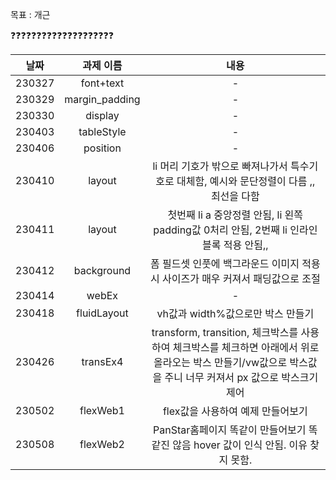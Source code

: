 목표 : 개근

:question::question::question::question::question::question::question::question::question::question::question::question::question::question::question::question::question::question::question::question:

날짜 | 과제 이름 | 내용
| :---:  |      :---:     | :---: |
| 230327 | font+text      | -     |
| 230329 | margin_padding | -     |
| 230330 | display        | -     |
| 230403 | tableStyle     | -     |
| 230406 | position       | -     |
| 230410 | layout         | li 머리 기호가 밖으로 빠져나가서 특수기호로 대체함, 예시와 문단정렬이 다름 ,, 최선을 다함|
| 230411 | layout         | 첫번째 li a 중앙정렬 안됨, li 왼쪽 padding값 0처리 안됨, 2번째 li 인라인블록 적용 안됨,,|
| 230412 | background     |폼 필드셋 인풋에 백그라운드 이미지 적용시 사이즈가 매우 커져서 패딩값으로 조절|
| 230414 | webEx          |-       |
| 230418 | fluidLayout    |vh값과 width%값으로만 박스 만들기|
| 230426 | transEx4       |transform, transition, 체크박스를 사용하여 체크박스를 체크하면 아래에서 위로 올라오는 박스 만들기/vw값으로 박스값을 주니 너무 커져서 px 값으로 박스크기 제어|
| 230502 | flexWeb1       |flex값을 사용하여 예제 만들어보기|
| 230508 | flexWeb2       |PanStar홈페이지 똑같이 만들어보기 똑같진 않음 hover 값이 인식 안됨. 이유 찾지 못함.|
